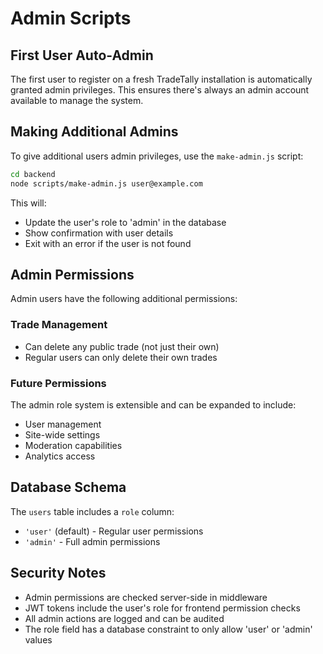 # Admin Scripts

## First User Auto-Admin

The first user to register on a fresh TradeTally installation is automatically granted admin privileges. This ensures there's always an admin account available to manage the system.

## Making Additional Admins

To give additional users admin privileges, use the `make-admin.js` script:

```bash
cd backend
node scripts/make-admin.js user@example.com
```

This will:
- Update the user's role to 'admin' in the database
- Show confirmation with user details
- Exit with an error if the user is not found

## Admin Permissions

Admin users have the following additional permissions:

### Trade Management
- Can delete any public trade (not just their own)
- Regular users can only delete their own trades

### Future Permissions
The admin role system is extensible and can be expanded to include:
- User management
- Site-wide settings
- Moderation capabilities
- Analytics access

## Database Schema

The `users` table includes a `role` column:
- `'user'` (default) - Regular user permissions
- `'admin'` - Full admin permissions

## Security Notes

- Admin permissions are checked server-side in middleware
- JWT tokens include the user's role for frontend permission checks
- All admin actions are logged and can be audited
- The role field has a database constraint to only allow 'user' or 'admin' values